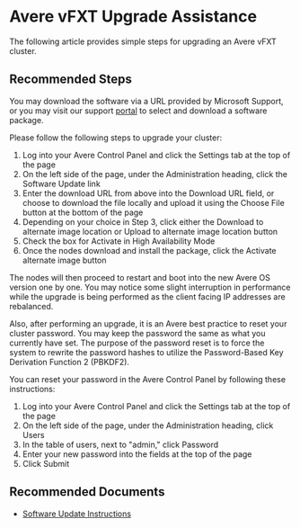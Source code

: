 <properties
    pageTitle="Avere vFXT Upgrade Assistance"
    description="Provide assistance with Avere vFXT upgrades."
    infoBubbleText="Avere vFXT Upgrade Assistance"
    authors="jbut"
    ms.author="jebutl"
    displayOrder="1"
    articleId="averevfxt-upgradeassist"
    diagnosticScenario=""
    selfHelpType="generic"
    supportTopicIds="32609697"
    resourceTags=""
    productPesIds="16506"
    cloudEnvironments="public, fairfax, usnat, ussec"
    ownershipId="StorageMediaEdge_AvereVFXT"
/>

# Avere vFXT Upgrade Assistance

The following article provides simple steps for upgrading an Avere vFXT cluster.

## **Recommended Steps**

You may download the software via a URL provided by Microsoft Support, or you may visit our support [portal](https://averesystems.force.com/support/) to select and download a software package.

Please follow the following steps to upgrade your cluster:

1. Log into your Avere Control Panel and click the Settings tab at the top of the page
2. On the left side of the page, under the Administration heading, click the Software Update link
3. Enter the download URL from above into the Download URL field, or choose to download the file locally and upload it using the Choose File button at the bottom of the page
4. Depending on your choice in Step 3, click either the Download to alternate image location or Upload to alternate image location button
5. Check the box for Activate in High Availability Mode
6. Once the nodes download and install the package, click the Activate alternate image button

The nodes will then proceed to restart and boot into the new Avere OS version one by one.  You may notice some slight interruption in performance while the upgrade is being performed as the client facing IP addresses are rebalanced.

Also, after performing an upgrade, it is an Avere best practice to reset your cluster password.  You may keep the password the same as what you currently have set.  The purpose of the password reset is to force the system to rewrite the password hashes to utilize the Password-Based Key Derivation Function 2 (PBKDF2).

You can reset your password in the Avere Control Panel by following these instructions:

1. Log into your Avere Control Panel and click the Settings tab at the top of the page
2. On the left side of the page, under the Administration heading, click Users
3. In the table of users, next to "admin," click Password
4. Enter your new password into the fields at the top of the page
5. Click Submit

## **Recommended Documents**

* [Software Update Instructions](https://azure.github.io/Avere/legacy/ops_guide/4_7/html/gui_software_update.html)


